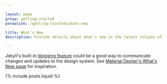 ```yaml
---

layout: page
group: getting-started
permalink: /getting-started/whats-new

title: What's New
description: Provide details about what's new in the latest release of the design system. 

---
```


Jekyll's built-in [blogging feature](http://import.jekyllrb.com/) could be a good way to communicate changes and updates to the design system. See [Material Design's What's New page](https://material.io/guidelines/material-design/whats-new.html) for inspiration.

{% include posts.liquid %}